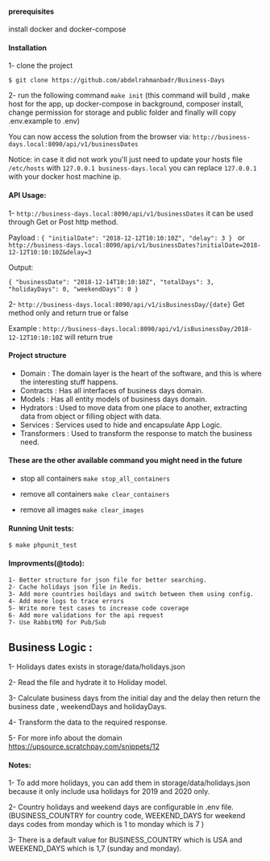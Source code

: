 #### prerequisites
install docker and docker-compose

#### Installation 
 1- clone the project
 
    $ git clone https://github.com/abdelrahmanbadr/Business-Days
    
2- run the following command `make init` (this command will build , make host for the app, up docker-compose in background,
composer install, change permission for storage and public folder and finally will copy .env.example to .env)

You can now access the solution from the browser via: `http://business-days.local:8090/api/v1/businessDates`

Notice: in case it did not work you'll just need to update your hosts file `/etc/hosts` with `127.0.0.1 business-days.local`
you can replace `127.0.0.1` with your docker host machine ip.

#### API Usage:
1- `http://business-days.local:8090/api/v1/businessDates` it can be used through Get or Post http method.

Payload :
`{
   "initialDate": "2018-12-12T10:10:10Z",
   "delay": 3
 }
`
or 
`http://business-days.local:8090/api/v1/businessDates?initialDate=2018-12-12T10:10:10Z&delay=3`

Output:

`{
   "businessDate": "2018-12-14T10:10:10Z",
   "totalDays": 3,
   "holidayDays": 0,
   "weekendDays": 0
 }
`

2- `http://business-days.local:8090/api/v1/isBusinessDay/{date}` Get method only and return true or false

Example : `http://business-days.local:8090/api/v1/isBusinessDay/2018-12-12T10:10:10Z` will return true
#### Project structure
- Domain : The domain layer is the heart of the software, and this is where the interesting stuff happens.
- Contracts : Has all interfaces of business days domain.
- Models : Has all entity models of business days domain.
- Hydrators : Used to move data from one place to another, extracting data from object or filling object with data.
- Services :  Services  used to hide and encapsulate App Logic.
- Transformers :  Used to transform the response to match the business need.

#### These are the other available command you might need in the future
- stop all containers `make stop_all_containers`

- remove all containers `make clear_containers`

- remove all images `make clear_images`

#### Running Unit tests:
    $ make phpunit_test
 
#### Improvments(@todo):
    1- Better structure for json file for better searching.
    2- Cache holidays json file in Redis.
    3- Add more countries hoildays and switch between them using config.
    4- Add more logs to trace errors
    5- Write more test cases to increase code coverage
    6- Add more validations for the api request
    7- Use RabbitMQ for Pub/Sub 
   
## Business Logic :
1- Holidays dates exists in storage/data/holidays.json

2- Read the file and hydrate it to Holiday model.

3- Calculate business days from the initial day and the delay then return the business date , weekendDays and holidayDays.

4- Transform the data to the required response.

5- For more info about the domain https://upsource.scratchpay.com/snippets/12
#### Notes:
1- To add more holidays, you can add them in storage/data/holidays.json because it only include usa holidays
for 2019 and 2020 only.

2- Country holidays and weekend days are configurable in .env file.
(BUSINESS_COUNTRY for country code, WEEKEND_DAYS for weekend days codes from monday which is 1 to monday which is 7 )
    
3- There is a default value for BUSINESS_COUNTRY which is USA and WEEKEND_DAYS which is 1,7 (sunday and monday).

